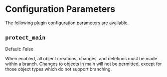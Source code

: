 # Configuration Parameters

The following plugin configuration parameters are available.

## `protect_main`

Default: False

When enabled, all object creations, changes, and deletions must be made within a branch. Changes to objects in main will not be permitted, except for those object types which do not support branching.
